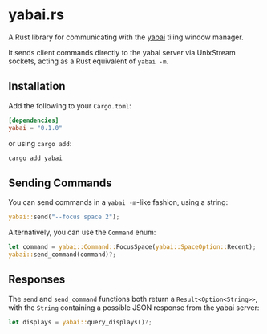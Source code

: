 # yabai.rs

A Rust library for communicating with the [yabai](https://github.com/koekeishiya/yabai) tiling window manager.

It sends client commands directly to the yabai server via UnixStream sockets, acting as a Rust equivalent of `yabai -m`.

## Installation

Add the following to your `Cargo.toml`:

```toml
[dependencies]
yabai = "0.1.0"
```

or using `cargo add`:

```sh
cargo add yabai
```

## Sending Commands

You can send commands in a `yabai -m`-like fashion, using a string:

```rust
yabai::send("--focus space 2");
```

Alternatively, you can use the `Command` enum:

```rust
let command = yabai::Command::FocusSpace(yabai::SpaceOption::Recent);
yabai::send_command(command)?;
```

## Responses

The `send` and `send_command` functions both return a `Result<Option<String>>`, with the `String` containing a possible JSON response from the yabai server:



```rust
let displays = yabai::query_displays()?;
```
